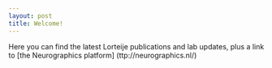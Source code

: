 ```yaml
---
layout: post
title: Welcome!
---
```


Here you can find the latest Lorteije publications and lab updates, plus a link to [the Neurographics platform] (ttp://neurographics.nl/)



